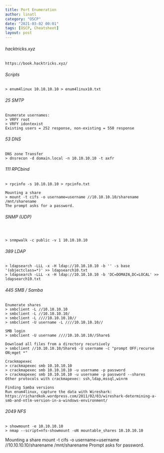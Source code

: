 ```yaml
---
title: Port Enumeration
author: linatl
category: "OSCP"
date: "2021-03-02 00:01"
tags: [OSCP, Cheatsheet]
layout: post
---
```


###### hacktricks.xyz
```
https://book.hacktricks.xyz/
```

###### Scripts
```
> enum4linux 10.10.10.10 > enum4linux10.txt
```

###### 25 SMTP
```
Enumerate usernames:
> VRFY root
> VRFY idontexist
Existing users = 252 response, non-existing = 550 response
```

###### 53 DNS
```
DNS zone Transfer
> dnsrecon -d domain.local -n 10.10.10.10 -t axfr
```

###### 111 RPCbind
```
> rpcinfo -s 10.10.10.10 > rpcinfo.txt

Mounting a share
> mount -t cifs -o username=username //10.10.10.10/sharename /mnt/sharename
The prompt asks for a password.
```

###### SNMP (UDP)
```


> snmpwalk -c public -v 1 10.10.10.10

```

###### 389 LDAP
```
> ldapsearch -LLL -x -H ldap://10.10.10.10 -b '' -s base '(objectclass=*)' >> ldapsearch10.txt
> ldapsearch -LLL -x -H ldap://10.10.10.10 -b 'DC=DOMAIN,DC=LOCAL' >> ldapsearch10.txt
```

###### 445 SMB / Samba
```
Enumerate shares
> smbclient -L //10.10.10.10
> smbclient -L //10.10.10.10/
> smbclient -L ////10.10.10.10//
> smbclient -U username -L ////10.10.10.10//

SMB login
> smbclient -U username ////10.10.10.10//Share$

Download all files from a directory recursively
> smbclient //10.10.10.10/Share$ -U username -c "prompt OFF;recurse ON;mget *"

Crackmapexec
> crackmapexec smb 10.10.10.10
> crackmapexec smb 10.10.10.10 -u username -p password
> crackmapexec smb 10.10.10.10 -u username -p password --shares
Other protocols with crackmapexec: ssh,ldap,mssql,winrm

Finding Samba versions
Run enum4linux, capture the data with Wireshark:
https://richardkok.wordpress.com/2011/02/03/wireshark-determining-a-smb-and-ntlm-version-in-a-windows-environment/
```

###### 2049 NFS
```
> showmount -e 10.10.10.10
> nmap --script=nfs-showmount -oN mountable_shares 10.10.10.10
```

Mounting a share
mount -t cifs -o username=username //10.10.10.10/sharename /mnt/sharename
Prompt asks for password.
